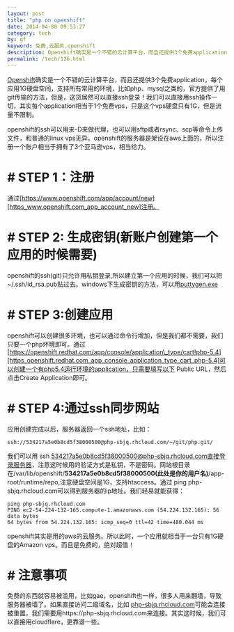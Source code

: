 ```yaml
---
layout: post
title: "php on openshift"
date: 2014-04-08 09:53:27
category: tech
by: gf
keyword: 免费,云服务,openshift
description: Openshift确实是一个不错的云计算平台，而且还提供3个免费application，每个应用1G硬盘空间，支持所有常用的环境，比如php、mysql之类的，官方提供了用git传输的方法，但是，这货居然可以
permalink: /tech/126.html
---
```

[Openshift][]确实是一个不错的云计算平台，而且还提供3个免费application，每个应用1G硬盘空间，支持所有常用的环境，比如php、mysql之类的，官方提供了用git传输的方法，但是，这货居然可以直接ssh登录！我们可以直接用ssh操作一切，其实每个application相当于1个免费vps，只是这个vps硬盘只有1G，但是流量不限制。

openshift的ssh可以用来-D来做代理，也可以用sftp或者rsync、scp等命令上传文件，和普通的linux vps无异。openshift的服务器是架设在aws上面的，所以注册一个账户相当于拥有了3个亚马逊vps，相当给力。

#  # STEP 1：注册 ##

通过[https://www.openshift.com/app/account/new][https_www.openshift.com_app_account_new]注册。

#  # STEP 2: 生成密钥(新账户创建第一个应用的时候需要) ##

openshift的ssh(git)只允许用私钥登录,所以建立第一个应用的时候，我们可以把~/.ssh/id\_rsa.pub贴过去。windows下生成密钥的方法，可以用[puttygen.exe][]

#  # STEP 3:创建应用 ##

openshift可以创建很多环境，也可以通过命令行增加，但是我们都不需要，我们只要一个php环境即可。通过[https://openshift.redhat.com/app/console/application\_type/cart!php-5.4][https_openshift.redhat.com_app_console_application_type_cart_php-5.4]可以创建一个有php5.4运行环境的application，只需要填写以下 Public URL，然后点击Create Application即可。

#  # STEP 4:通过ssh同步网站 ##

应用创建完成以后，服务器返回一个ssh地址，比如：

    ssh://534217a5e0b8cd5f38000500@php-sbjq.rhcloud.com/~/git/php.git/

我们可以用 ssh 534217a5e0b8cd5f38000500@php-sbjq.rhcloud.com直接登录服务器，注意这时候用的验证方式是私钥，不是密码。网站根目录在/var/lib/openshift/**534217a5e0b8cd5f38000500(此处是你的用户名)**/app-root/runtime/repo,注意硬盘空间是1G，支持htaccess。通过 ping php-sbjq.rhcloud.com可以得到服务器的ip地址。我们轻易就能获得：

    ping php-sbjq.rhcloud.com
    PING ec2-54-224-132-165.compute-1.amazonaws.com (54.224.132.165): 56 data bytes
    64 bytes from 54.224.132.165: icmp_seq=0 ttl=42 time=480.044 ms

openshift其实是用的aws的云服务。所以此时，一个应用就相当于一台只有1G硬盘的Amazon vps。而且是免费的，绝对超值！

#  # 注意事项 ##

免费的东西就容易被滥用，比如gae，openshift也一样，很多人用来翻墙，导致服务器被墙了。如果直接访问二级域名，比如 [php-sbjq.rhcloud.com][]可能会连接被重置，我们需要用https://php-sbjq.rhcloud.com来连接。其实这时候，我们可以直接用cloudflare，更靠谱一些。


[Openshift]: https://www.openshift.com/
[https_www.openshift.com_app_account_new]: https://www.openshift.com/app/account/new
[puttygen.exe]: http://the.earth.li/~sgtatham/putty/latest/x86/puttygen.exe
[https_openshift.redhat.com_app_console_application_type_cart_php-5.4]: https://openshift.redhat.com/app/console/application_type/cart!php-5.4
[php-sbjq.rhcloud.com]: http://www.gfzj.us/php-sbjq.rhcloud.com

